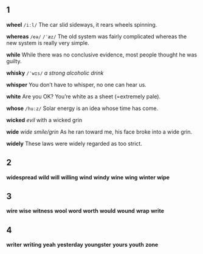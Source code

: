 ## 1
**wheel**
`/iːl/`
The car slid sideways, it rears wheels spinning.

**whereas** 
`/eə/` `/ˈæz/`
The old system was fairly complicated whereas the new system is really very simple.

**while** 
While there was no conclusive evidence, most people thought he was guilty.

**whisky** 
`/ˈwɪs/`
*a strong alcoholic drink*

**whisper** 
You don’t have to whisper, no one can hear us.

**white** 
Are you OK? You’re white as a sheet (=extremely pale).

**whose** 
`/huːz/`
Solar energy is an idea whose time has come.

**wicked** 
*evil*
with a wicked grin
  
**wide** 
*wide smile/grin*
As he ran toward me, his face broke into a wide grin.

**widely** 
These laws were widely regarded as too strict.

## 2
**widespread** 
**wild** 
**will** 
**willing** 
**wind** 
**windy** 
**wine** 
**wing** 
**winter** 
**wipe** 

## 3
**wire** 
**wise** 
**witness** 
**wool** 
**word** 
**worth** 
**would** 
**wound** 
**wrap** 
**write** 

## 4
**writer** 
**writing** 
**yeah** 
**yesterday** 
**youngster** 
**yours** 
**youth** 
**zone**